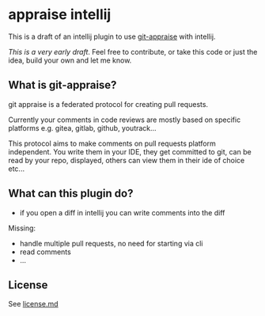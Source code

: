# appraise intellij
<!-- Plugin description -->
This is a draft of an intellij plugin to use [git-appraise](https://github.com/google/git-appraise) with intellij.

_This is a very early draft_. Feel free to contribute, or take this code or just the idea, build your own and let me know.
<!-- Plugin description end -->
## What is git-appraise?
git appraise is a federated protocol for creating pull requests.

Currently your comments in code reviews are mostly based on specific platforms e.g. gitea, gitlab, github, youtrack...

This protocol aims to make comments on pull requests platform independent.
You write them in your IDE, they get committed to git, can be read by your repo, displayed, others can view them in
their ide of choice etc...

## What can this plugin do?
 - if you open a diff in intellij you can write comments into the diff

Missing:
 - handle multiple pull requests, no need for starting via cli
 - read comments
 - ...

## License
See [license.md](license.md)
